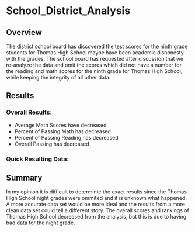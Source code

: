 # School_District_Analysis

## Overview

The district school board has discovered the test scores for the ninth grade students for Thomas High School maybe have been
academic dishonesty with the grades.  The school board has requested after discussion that we re-analyze the data and omit the scores which did not have a number for the reading and math scores for the ninth grade for Thomas High School, while keeping the integrity of all other data.

## Results

### Overall Results:

* Average Math Scores have decreased
* Percent of Passing Math has decreased
* Percent of Passing Reading has decreased
* Overall Passing has decreased

### Quick Resulting Data:


## Summary

In my opinion it is difficult to determinte the exact results since the Thomas High School night grades were ommited and it is unknown what happened.  A more accurate data set would be more ideal and the results from a more clean data set could tell a different story.  The overall scores and rankings of Thomas High School decreased from the analysis, but this is due to having bad data for the night grade.